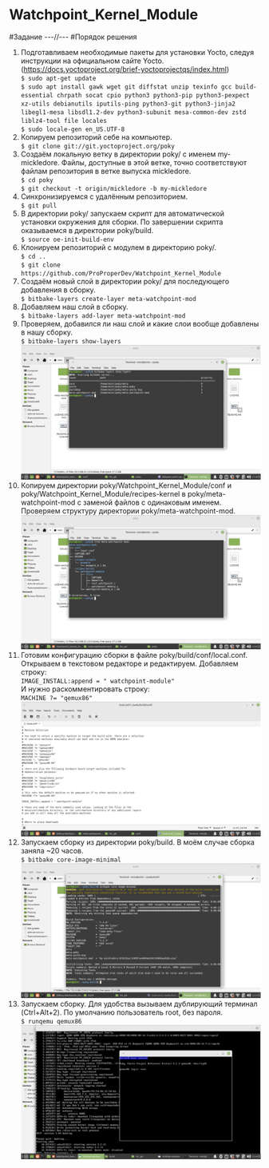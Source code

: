 # Watchpoint_Kernel_Module
#Задание
---//---
#Порядок решения
1. Подготавливаем необходимые пакеты для установки Yocto, следуя инструкции на официальном сайте Yocto. \
   (https://docs.yoctoproject.org/brief-yoctoprojectqs/index.html) \
   `$ sudo apt-get update` \
   `$ sudo apt install gawk wget git diffstat unzip texinfo gcc build-essential chrpath socat cpio python3 python3-pip python3-pexpect xz-utils debianutils iputils-ping python3-git python3-jinja2 libegl1-mesa libsdl1.2-dev python3-subunit mesa-common-dev zstd liblz4-tool file locales` \
   `$ sudo locale-gen en_US.UTF-8`
3. Копируем репозиторий себе на компьютер. \
   `$ git clone git://git.yoctoproject.org/poky`
4. Cоздаём локальную ветку в директории poky/ с именем my-mickledore. Файлы, доступные в этой ветке, точно соответствуют файлам репозитория в ветке выпуска mickledore. \
   `$ cd poky` \
   `$ git checkout -t origin/mickledore -b my-mickledore`
5. Синхронизируемся с удалённым репозиторием. \
   `$ git pull`
6. В директории poky/ запускаем скрипт для автоматической установки окружения для сборки. По завершении скрипта оказываемся в
   директории poky/build.  \
   `$ source oe-init-build-env`
8. Клонируем репозиторий с модулем в директорию poky/. \
   `$ cd ..` \
   `$ git clone https://github.com/ProProperDev/Watchpoint_Kernel_Module`
9. Создаём новый слой в директории poky/ для последующего добавления в сборку.  \
   `$ bitbake-layers create-layer meta-watchpoint-mod`
10. Добавляем наш слой в сборку.  \
   `$ bitbake-layers add-layer meta-watchpoint-mod` 
11. Проверяем, добавился ли наш слой и какие слои вообще добавлены в нашу сборку.  \
   `$ bitbake-layers show-layers`
    ![Screenshot](https://github.com/ProProperDev/Watchpoint_Kernel_Module/blob/main/Screenshots/CreateAddCheckNewLayer.png)
12. Копируем директории poky/Watchpoint_Kernel_Module/conf и poky/Watchpoint_Kernel_Module/recipes-kernel в poky/meta-watchpoint-mod c заменой файлов с одинаковым именем. Проверяем структуру директории poky/meta-watchpoint-mod.
    ![Screenshot](https://github.com/ProProperDev/Watchpoint_Kernel_Module/blob/main/Screenshots/CopyInLayerAndCheckThisTree.png)
13. Готовим конфигурацию сборки в файле poky/build/conf/local.conf. Открываем в текстовом редакторе и редактируем.
    Добавляем строку:  \
    `IMAGE_INSTALL:append = " watchpoint-module"`  \
    И нужно раскомментировать строку:  \
    `MACHINE ?= "qemux86"`
    ![Screenshot](https://github.com/ProProperDev/Watchpoint_Kernel_Module/blob/main/Screenshots/PrepareLocalConf.png)
14. Запускаем сборку из директории poky/build. В моём случае сборка заняла ~20 часов.  \
    `$ bitbake core-image-minimal`
    ![Screenshot](https://github.com/ProProperDev/Watchpoint_Kernel_Module/blob/main/Screenshots/AfterBuildingImage.png)
15. Запускаем сборку. Для удобства вызываем дублирующий терминал (Ctrl+Alt+2). По умолчанию пользователь root, без пароля. \
    `$ runqemu qemux86`
    ![Screenshot](https://github.com/ProProperDev/Watchpoint_Kernel_Module/blob/main/Screenshots/RunqemuQemux86.png)
   
